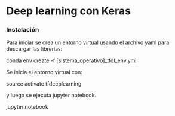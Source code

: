 # Deep learning con Keras

### Instalación

Para iniciar se crea un entorno virtual usando el archivo yaml para descargar las librerias:

conda env create -f [sistema_operativo]_tfdl_env.yml

Se inicia el entorno virtual con:

source activate tfdeeplearning 

y luego se ejecuta jupyter notebook.

jupyter notebook